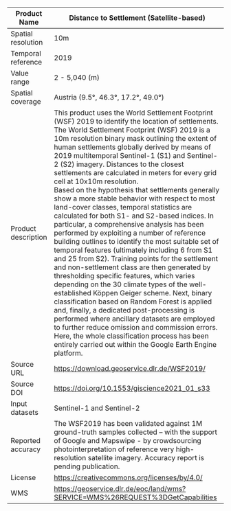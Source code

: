 |Product Name| Distance to Settlement (Satellite-based) |
| --- | --- |
| Spatial resolution | 10m |
| Temporal reference | 2019 |
| Value range | 2 - 5,040 (m) |
| Spatial coverage | Austria (9.5°, 46.3°, 17.2°, 49.0°) |
| Product description | This product uses the World Settlement Footprint (WSF) 2019 to identify the location of settlements. The World Settlement Footprint (WSF) 2019 is a 10m resolution binary mask outlining the extent of human settlements globally derived by means of 2019 multitemporal Sentinel-1 (S1) and Sentinel-2 (S2) imagery. Distances to the closest settlements are calculated in meters for every grid cell at 10x10m resolution.<br>Based on the hypothesis that settlements generally show a more stable behavior with respect to most land-cover classes, temporal statistics are calculated for both S1- and S2-based indices. In particular, a comprehensive analysis has been performed by exploiting a number of reference building outlines to identify the most suitable set of temporal features (ultimately including 6 from S1 and 25 from S2). Training points for the settlement and non-settlement class are then generated by thresholding specific features, which varies depending on the 30 climate types of the well-established Köppen Geiger scheme. Next, binary classification based on Random Forest is applied and, finally, a dedicated post-processing is performed where ancillary datasets are employed to further reduce omission and commission errors. Here, the whole classification process has been entirely carried out within the Google Earth Engine platform.|
| Source URL | https://download.geoservice.dlr.de/WSF2019/  |
| Source DOI | https://doi.org/10.1553/giscience2021_01_s33 |
|Input datasets| Sentinel-1 and Sentinel-2|
| Reported accuracy | The WSF2019 has been validated against 1M ground-truth samples collected – with the support of Google and Mapswipe - by crowdsourcing photointerpretation of reference very high-resolution satellite imagery. Accuracy report is pending publication. |
| License | https://creativecommons.org/licenses/by/4.0/ |
| WMS | https://geoservice.dlr.de/eoc/land/wms?SERVICE=WMS%26REQUEST%3DGetCapabilities  |